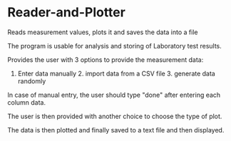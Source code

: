 # Reader-and-Plotter
Reads measurement values, plots it and saves the data into a file

The program is usable for analysis and storing of Laboratory test results.

Provides the user with 3 options to provide the measurement data:
1. Enter data manually   2. import data from a CSV file    3. generate data randomly

In case of manual entry, the user should type "done" after entering each column data.

The user is then provided with another choice to choose the type of plot.

The data is then plotted and finally saved to a text file and then displayed.


